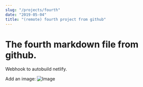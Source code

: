 ```yaml
---
slug: "/projects/fourth"
date: "2019-05-04"
title: "(remote) fourth project from github"
---
```


# The fourth markdown file from github.

Webhook to autobuild netlify.

Add an image:
![Image](https://pbs.twimg.com/media/E1oMV3QVgAIr1NT?format=jpg&name=large)